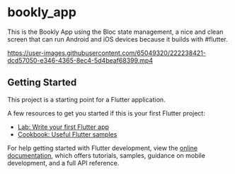 # bookly_app

This is the Bookly App using the Bloc state management, a nice and clean screen that can run Android and iOS devices because it builds with #flutter.



https://user-images.githubusercontent.com/65049320/222238421-dcd57050-e346-4365-8ec4-5d4beaf68399.mp4

## Getting Started

This project is a starting point for a Flutter application.

A few resources to get you started if this is your first Flutter project:

- [Lab: Write your first Flutter app](https://docs.flutter.dev/get-started/codelab)
- [Cookbook: Useful Flutter samples](https://docs.flutter.dev/cookbook)

For help getting started with Flutter development, view the
[online documentation](https://docs.flutter.dev/), which offers tutorials,
samples, guidance on mobile development, and a full API reference.
